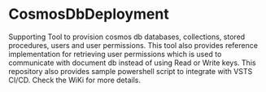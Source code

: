 # CosmosDbDeployment
Supporting Tool to provision cosmos db databases, collections, stored procedures, users and user permissions. This tool also provides reference implementation for retrieving user permissions which is used to communicate with document db instead of using Read or Write keys. This repository also provides sample powershell script to integrate with VSTS CI/CD. Check the WiKi for more details.
